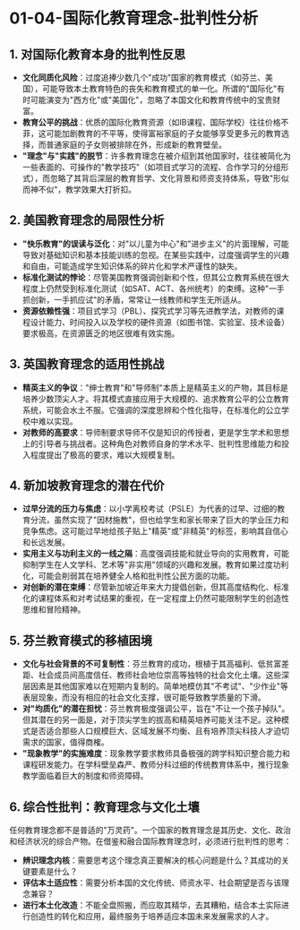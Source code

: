 # 01-04-国际化教育理念-批判性分析

## 1. 对国际化教育本身的批判性反思

- **文化同质化风险**：过度追捧少数几个"成功"国家的教育模式（如芬兰、美国），可能导致本土教育特色的丧失和教育模式的单一化。所谓的"国际化"有时可能演变为"西方化"或"美国化"，忽略了本国文化和教育传统中的宝贵财富。
- **教育公平的挑战**：优质的国际化教育资源（如IB课程、国际学校）往往价格不菲，这可能加剧教育的不平等，使得富裕家庭的子女能够享受更多元的教育选择，而普通家庭的子女则被排除在外，形成新的教育壁垒。
- **"理念"与"实践"的脱节**：许多教育理念在被介绍到其他国家时，往往被简化为一些表面的、可操作的"教学技巧"（如项目式学习的流程、合作学习的分组形式），而忽略了其背后深层的教育哲学、文化背景和师资支持体系，导致"形似而神不似"，教学效果大打折扣。

## 2. 美国教育理念的局限性分析

- **"快乐教育"的误读与泛化**：对"以儿童为中心"和"进步主义"的片面理解，可能导致对基础知识和基本技能训练的忽视。在某些实践中，过度强调学生的兴趣和自由，可能造成学生知识体系的碎片化和学术严谨性的缺失。
- **标准化测试的悖论**：尽管美国教育强调创新和个性，但其公立教育系统在很大程度上仍然受到标准化测试（如SAT、ACT、各州统考）的束缚。这种"一手抓创新，一手抓应试"的矛盾，常常让一线教师和学生无所适从。
- **资源依赖性强**：项目式学习（PBL）、探究式学习等先进教学法，对教师的课程设计能力、时间投入以及学校的硬件资源（如图书馆、实验室、技术设备）要求极高，在资源匮乏的地区很难有效实施。

## 3. 英国教育理念的适用性挑战

- **精英主义的争议**："绅士教育"和"导师制"本质上是精英主义的产物，其目标是培养少数顶尖人才。将其模式直接应用于大规模的、追求教育公平的公立教育系统，可能会水土不服。它强调的深度思辨和个性化指导，在标准化的公立学校中难以实现。
- **对教师的高要求**：导师制要求导师不仅是知识的传授者，更是学生学术和思想上的引导者与挑战者。这种角色对教师自身的学术水平、批判性思维能力和投入程度提出了极高的要求，难以大规模复制。

## 4. 新加坡教育理念的潜在代价

- **过早分流的压力与焦虑**：以小学离校考试（PSLE）为代表的过早、过细的教育分流，虽然实现了"因材施教"，但也给学生和家长带来了巨大的学业压力和竞争焦虑。这可能过早地给孩子贴上"精英"或"非精英"的标签，影响其自信心和长远发展。
- **实用主义与功利主义的一线之隔**：高度强调技能和就业导向的实用教育，可能抑制学生在人文学科、艺术等"非实用"领域的兴趣和发展。教育如果过度功利化，可能会削弱其在培养健全人格和批判性公民方面的功能。
- **对创新的潜在束缚**：尽管新加坡近年来大力提倡创新，但其高度结构化、标准化的课程体系和对考试结果的重视，在一定程度上仍然可能限制学生的创造性思维和冒险精神。

## 5. 芬兰教育模式的移植困境

- **文化与社会背景的不可复制性**：芬兰教育的成功，根植于其高福利、低贫富差距、社会成员间高度信任、教师社会地位崇高等独特的社会文化土壤。这些深层因素是其他国家难以在短期内复制的。简单地模仿其"不考试"、"少作业"等表层现象，而没有相应的社会文化支撑，很可能导致教学质量的下滑。
- **对"均质化"的潜在担忧**：芬兰教育极度强调公平，旨在"不让一个孩子掉队"。但其潜在的另一面是，对于顶尖学生的拔高和精英培养可能关注不足。这种模式是否适合那些人口规模巨大、区域发展不均衡、且有培养顶尖科技人才迫切需求的国家，值得商榷。
- **"现象教学"的实施难度**：现象教学要求教师具备极强的跨学科知识整合能力和课程研发能力。在学科壁垒森严、教师分科过细的传统教育体系中，推行现象教学面临着巨大的制度和师资障碍。

## 6. 综合性批判：教育理念与文化土壤

任何教育理念都不是普适的"万灵药"。一个国家的教育理念是其历史、文化、政治和经济状况的综合产物。在借鉴和融合国际教育理念时，必须进行批判性的思考：

- **辨识理念内核**：需要思考这个理念真正要解决的核心问题是什么？其成功的关键要素是什么？
- **评估本土适应性**：需要分析本国的文化传统、师资水平、社会期望是否与该理念兼容？
- **进行本土化改造**：不能全盘照搬，而应取其精华，去其糟粕，结合本土实际进行创造性的转化和应用，最终服务于培养适应本国未来发展需求的人才。
